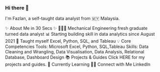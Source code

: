 ### Hi there 👋

<!--
**fazlanharun/fazlanharun** is a ✨ _special_ ✨ repository because its `README.md` (this file) appears on your GitHub profile.

Here are some ideas to get you started:

- 🔭 I’m currently working on ...
- 🌱 I’m currently learning ...
- 👯 I’m looking to collaborate on ...
- 🤔 I’m looking for help with ...
- 💬 Ask me about ...
- 📫 How to reach me: ...
- 😄 Pronouns: ...
- ⚡ Fun fact: ...
-->
I'm Fazlan, a self-taught data analyst from 🇲🇾 Malaysia.

✨ About Me in 30 Secs ✨
👩🏻‍💻 Mechanical Engineering fresh graduate turned data analyst
📊 Starting building skill in data analytics since August 2021 
📝 Taught myself Excel, Python, SQL, and Tableau
💡 Core Competencies
Tools: Microsoft Excel, Python,  SQL,Tableau
Skills: Data Cleaning and Wrangling, Data Visualisation, Data Analysis, Relational Database, Dashboard Design
📚 Projects & Guides
Click HERE for my projects and guides.
📝 Currently Learning
🙌🏻 Connect with Me
LinkedIn
